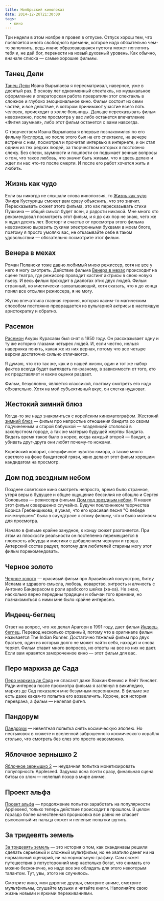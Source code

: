 ```yaml
---
title: Ноябрьский кинопоказ
date: 2014-12-20T21:30:00
tags:
  - кино
---
```


Три недели в этом ноябре я провел в отпуске. Отпуск хорош тем, что появляется много свободного времени, которое надо
обязательно чем-то заполнить, ведь иначе образовавшаяся пустота может поглотить тебя и, не дай бог, перенести на новый
духовный уровень. Как обычно, вначале списка — самые хорошие фильмы.

<!--more-->

## Танец Дели

[Танец Дели](http://www.kinopoisk.ru/film/652859/) Ивана Вырыпаева я пересматривал, наверное, уже в десятый раз. В
основу лег одноименный спектакль, но музыкальное оформление и операторская работа превратили этот спектакль в сложное и
глубоко эмоциональное кино. Фильм состоит из семи частей, и все действие, в котором принимают участие всего пять
человек, происходит в холле больницы. Дальше пересказывать фильм невозможно, после просмотра у вас либо останется
впечатление «Фигня заумная», либо этот фильм останется с вами навсегда.

С творчеством Ивана Вырыпаева я впервые познакомился по его фильму [Кислород](http://www.kinopoisk.ru/film/424962/), но
после этого был на его спектакле, на вечере встречи с ним, посмотрел и прочитал интервью в интернете, и он стал одним из
тех редких людей, за творчеством которых я постоянно слежу. Без спеси, заумности и пошлости он подымает вечные вопросы о
том, что такое любовь, что значит быть живым, что я здесь делаю и ждет ли нас что-то после смерти. И после его работ
хочется жить и любить.

## Жизнь как чудо

Если вы никогда не слышали слова кинопоэзия, то [Жизнь как чудо](http://www.kinopoisk.ru/film/48555/) Эмира Кустурицы
сможет вам сразу объяснить, что это значит. Пересказывать сюжет этого фильма, это как пересказывать стихи Пушкина —
общий смысл будет ясен, а радости никакой. Мне много кто рекомендовал посмотреть этот фильм, и я до сих пор не знаю,
чего же я ждал десять лет. Восторг и счастье от просмотра этого фильма невозможно выразить сухими электронными буквами в
моем блоге, поэтому я просто умоляю вас, не отказывайте себе в таком удовольствии — обязательно посмотрите этот фильм.

## Венера в мехах

Роман Полански тоже давно любимый мною режиссер, хотя не все у него я могу смотреть. Действие фильма [Венера в
мехах](http://www.kinopoisk.ru/film/708919/) происходит на сцене театра, где режиссер проводит кастинг актрисы в свою
новую пьесу. И весь фильм проходит в диалогах этих двух людей. Фильм странный, но мистически-захватывающий, хотя
сказать, что я до конца понял все отсылки режиссера, я не могу.

Жутко впечатлила главная героиня, которая каким-то магическим способом постоянно превращается из вульгарной актрисы в
настоящую аристократку и обратно.

## Расемон

[Расемон](http://www.kinopoisk.ru/film/388/) Акуры Курасавы был снят в 1950 году. Он рассказывает одну и ту же историю
глазами четырех людей.  И, если честно, нельзя наверняка понять, какая же из них верная, потому что все четыре версии
достаточно сильно отличаются.

Я думаю, что это так же, как и в нашей жизни, один и тот же набор фактов всегда будет выглядеть по-разному, в
зависимости от того, кто их представляет и какие оценки раздает.

Фильм, безусловно, является классикой, поэтому смотреть его надо обязательно. Хотя на мой субъективный вкус, он слегка
нудноват.

## Жестокий зимний блюз

Когда-то же надо знакомиться с корейским кинематографом. [Жестокий зимний блюз](http://www.kinopoisk.ru/film/324637/) —
фильм про непростые отношения бандита со своим подчиненным и старой бабушкой — владелицей столовой в захолустном городе,
а так же матерью будущей жертвы бандита. Видать время такое было в корее, когда каждый второй — бандит, а убивать
друг-друга они любят почему-то ножами.

Корейский колорит, специфичное чувство юмора, а также много светлого на фоне бандитской грязи, явно делают этот фильм
хорошим кандидатом на просмотр.

## Дом под звездным небом

Позднее советское кино смотреть непросто, время было странное, утеря веры в будущее и общее ощущение бессилия не обошло
и Сергея Соловьева — режиссера фильма [Дом под звездным небом](http://www.kinopoisk.ru/film/44266/). Я нашел этот фильм
совершенно случайно. Будучи поклонником творчества Бориса Гребенщикова, я узнал, что его красивая песня "О лебеде
исчезнувшем" была в саундтрэке к этому фильму, что и было мотивом для просмотра.

Начало в фильме крайне занудное, к концу сюжет разгоняется. При этом из плоскости реальности он постепенно перемещается
в плоскость абсурда и мистики с добавлением чернухи и трэша. Актерский состав радует, поэтому для любителей старины могу
этот фильм порекомендовать.

## Черное золото

[Черное золото](http://www.kinopoisk.ru/film/557955/) — красивый фильм про Аравийский полуостров, битву Ислама и
здравого смысла, любовь, коварство, хитрость и алчность с Антонио Бандерасом в роли арабского шейха (ха-ха). Не знаю,
насколько верно переданы традиции и обычаи того времени, но познакомиться с ними мне было крайне интересно.

## Индеец-беглец

Ответ на вопрос, что же делал Арагорн в 1991 году, дает фильм [Индеец-беглец](http://www.kinopoisk.ru/film/4154/).
Перевод несколько странный, потому что в оригинале фильм называется The Indian Runner. Достаточно тяжелый фильм про двух
братьев, один из которых долго не может найти себя, находит и снова теряет. Фильм ставит много вопросов, но ответы на
все из них не дает. Если вам нравятся замороченное кино — этот фильм для вас.

## Перо маркиза де Сада

[Перо маркиза де Сада](http://www.kinopoisk.ru/film/795/) не спасают даже Хоакин Феникс и Кейт Уинслет. Ради интереса
после просмотра фильма я заглянул в википедию, маркиз де Сад показался мне безумным персонажем. В фильме же есть даже
какая-то попытка его возвеличить. Короче, вся история переврана, а фильм — нелепая фигня.

## Пандорум

[Пандорум](http://www.kinopoisk.ru/film/422882/) — невнятная попытка снять космическую эпопею. Но нестыковок в сюжете и
вселенной заброшенного космического корабля столько, что смотреть без слез это просто невозможно.

## Яблочное зернышко 2

[Яблочное зернышко 2](http://www.kinopoisk.ru/film/325481/) — неудачная попытка монетизировать популярность Appleseed.
Задумка ясна почти сразу, финальная сцена битвы со злом — нелепый позор в мире аниме.

## Проект альфа

[Проект альфа](http://www.kinopoisk.ru/film/837990/) — продолжение попытки заработать на популярности Appleseed, только
теперь действие происходит в прошлом. В целом гораздо более качественная прорисовка все равно не спасает высосанный из
пальца сюжет и нелепые попытки шутить.

## За тридевять земель

[За тридевять земель](http://www.kinopoisk.ru/film/684471/) — это история о том, как скандинавы решили сделать серьезный
и сложный мультфильм, но не хватило денег ни на нормальный сценарий, ни на нормальную графику. Сам сюжет путешествия в
потусторонний мир настолько богат, что снимать его можно бесконечно, но надо все же обладать для этого некоторым
талантом. Тут, увы, этого не случилось.

Смотрите кино, мои дорогие друзья, смотрите аниме, смотрите мультфильмы, слушайте музыки и читайте книги. Наполняйте
свою жизнь новыми и яркими переживаниями.

